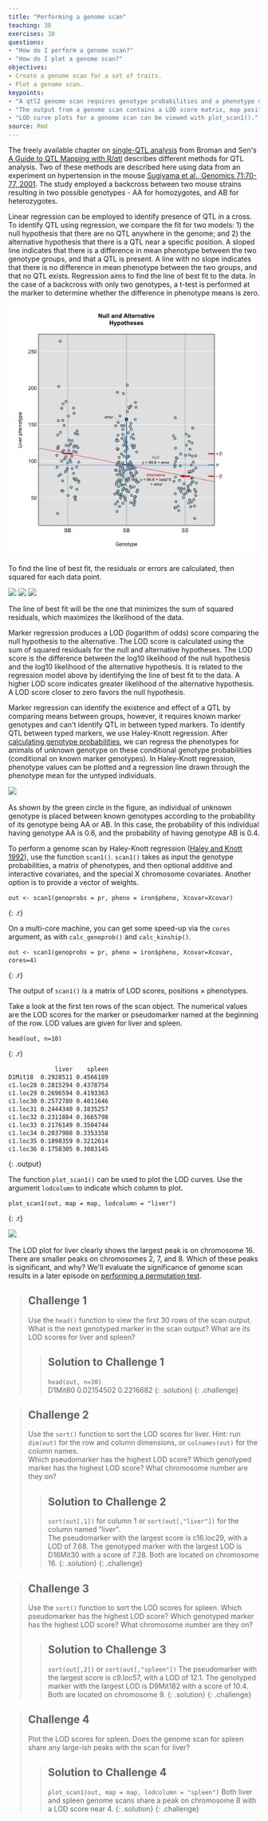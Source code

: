```yaml
---
title: "Performing a genome scan"
teaching: 30
exercises: 30
questions:
- "How do I perform a genome scan?"
- "How do I plot a genome scan?"
objectives:
- Create a genome scan for a set of traits.
- Plot a genome scan.
keypoints:
- "A qtl2 genome scan requires genotype probabilities and a phenotype matrix."
- "The output from a genome scan contains a LOD score matrix, map positions, and phenotypes."
- "LOD curve plots for a genome scan can be viewed with plot_scan1()."
source: Rmd
---
```






The freely available chapter on [single-QTL analysis](http://www.rqtl.org/book/rqtlbook_ch04.pdf) from Broman and Sen's [A Guide to QTL Mapping with R/qtl](http://www.rqtl.org/book/) describes different methods for QTL analysis. Two of these methods are described here using data from an experiment on hypertension in the mouse [Sugiyama et al., Genomics 71:70-77, 2001](https://s3.amazonaws.com/academia.edu.documents/45963759/geno.2000.640120160526-29022-36mpgg.pdf?AWSAccessKeyId=AKIAIWOWYYGZ2Y53UL3A&Expires=1513786158&Signature=rtodlYwe0LDmYZFOm1ejvZjZhQ0%3D&response-content-disposition=inline%3B%20filename%3DConcordance_of_murine_quantitative_trait.pdf). The study employed a backcross between two mouse strains resulting in two possible genotypes - AA for homozygotes, and AB for heterozygotes. 

Linear regression can be employed to identify presence of QTL in a cross. To identify QTL using regression, we compare the fit for two models: 1) the null hypothesis that there are no QTL anywhere in the genome; and 2) the alternative hypothesis that there is a QTL near a specific position. A sloped line indicates that there is a difference in mean phenotype between the two genotype groups, and that a QTL is present. A line with no slope indicates that there is no difference in mean phenotype between the two groups, and that no QTL exists. Regression aims to find the line of best fit to the data. In the case of a backcross with only two genotypes, a t-test is performed at the marker to determine whether the difference in phenotype means is zero.

![adapted from Broman & Sen, 2009](../fig/nullvalt.png)

To find the line of best fit, the residuals or errors are calculated, then squared for each data point.

![](../fig/residual.png)
![](../fig/squared-residual.png)
![](../fig/null.png)

The line of best fit will be the one that minimizes the sum of squared residuals, which maximizes the likelihood of the data. 

Marker regression produces a LOD (logarithm of odds) score comparing the null hypothesis to the alternative. The LOD score is calculated using the sum of squared residuals for the null and alternative hypotheses. The LOD score is the difference between the log10 likelihood of the null hypothesis and the log10 likelihood of the alternative hypothesis. It is related to the regression model above by identifying the line of best fit to the data. A higher LOD score indicates greater likelihood of the alternative hypothesis. A LOD score closer to zero favors the null hypothesis. 

Marker regression can identify the existence and effect of a QTL by comparing means between groups, however, it requires known marker genotypes and can't identify QTL in between typed markers. To identify QTL between typed markers, we use Haley-Knott regression. After [calculating genotype probabilities](https://smcclatchy.github.io/mapping/03-calc-genoprob/), we can regress the phenotypes for animals of unknown genotype on these conditional genotype probabilities (conditional on known marker genotypes). In Haley-Knott regression, phenotype values can be plotted and a regression line drawn through the phenotype mean for the untyped individuals.

![](../fig/hk-regress.png)

As shown by the green circle in the figure, an individual of unknown genotype is placed between known genotypes according to the probability of its genotype being AA or AB. In this case, the probability of this individual having genotype AA is 0.6, and the probability of having genotype AB is 0.4.

To perform a genome scan by Haley-Knott regression
([Haley and Knott 1992](https://www.ncbi.nlm.nih.gov/pubmed/16718932)),
use the function `scan1()`.  `scan1()` takes as input the genotype probabilities, a matrix of phenotypes, and then optional additive and interactive covariates, and the special X chromosome covariates. Another option is to provide a vector of weights.


~~~
out <- scan1(genoprobs = pr, pheno = iron$pheno, Xcovar=Xcovar)
~~~
{: .r}

On a multi-core machine, you can get some speed-up via the `cores` argument, as with `calc_genoprob()` and `calc_kinship()`.


~~~
out <- scan1(genoprobs = pr, pheno = iron$pheno, Xcovar=Xcovar, cores=4)
~~~
{: .r}

The output of `scan1()` is a matrix of LOD scores, positions &times; phenotypes. 

Take a look at the first ten rows of the scan object. The numerical values are the LOD scores for the marker or pseudomarker named at the beginning of the row. LOD values are given for liver and spleen.


~~~
head(out, n=10)
~~~
{: .r}



~~~
             liver    spleen
D1Mit18  0.2928511 0.4566189
c1.loc28 0.2815294 0.4378754
c1.loc29 0.2696594 0.4193363
c1.loc30 0.2572780 0.4011646
c1.loc31 0.2444340 0.3835257
c1.loc32 0.2311884 0.3665798
c1.loc33 0.2176149 0.3504744
c1.loc34 0.2037988 0.3353358
c1.loc35 0.1898359 0.3212614
c1.loc36 0.1758305 0.3083145
~~~
{: .output}

The function `plot_scan1()` can be used to plot the LOD curves. Use the argument `lodcolumn` to indicate which column to plot.


~~~
plot_scan1(out, map = map, lodcolumn = "liver")
~~~
{: .r}


![](../fig/lod-plot.png)

The LOD plot for liver clearly shows the largest peak is on chromosome 16. There are smaller peaks on chromosomes 2, 7, and 8. Which of these peaks is significant, and why? We'll evaluate the significance of genome scan results in a later episode on [performing a permutation test](https://smcclatchy.github.io/mapping/10-perform-perm-test/).

> ## Challenge 1
> Use the `head()` function to view the first 30 rows of the scan output. What is the next genotyped marker in the scan output? What are its LOD scores for liver and spleen?
>
> > ## Solution to Challenge 1
> > `head(out, n=30)`  
> > D1Mit80  0.02154502 0.2216682
> {: .solution}
{: .challenge}

> ## Challenge 2
> Use the `sort()` function to sort the LOD scores for liver. Hint: run `dim(out)` for the row and column dimensions, or `colnames(out)` for the column names.   
Which pseudomarker has the highest LOD score? Which genotyped marker has the highest LOD score? What chromosome number are they on? 
>
> > ## Solution to Challenge 2
> > `sort(out[,1])` for column 1 or `sort(out[,"liver"])` for the column named "liver".  
> > The pseudomarker with the largest score is c16.loc29, with a LOD of 7.68. The genotyped marker with the largest LOD is D16Mit30 with a score of 7.28. Both are located on chromosome 16.
> {: .solution}
{: .challenge}

> ## Challenge 3
> Use the `sort()` function to sort the LOD scores for spleen. Which pseudomarker has the highest LOD score? Which genotyped marker has the highest LOD score? What chromosome number are they on? 
>
> > ## Solution to Challenge 3
> > `sort(out[,2])` or `sort(out[,"spleen"])`
> > The pseudomarker with the largest score is c9.loc57, with a LOD of 12.1. The genotyped marker with the largest LOD is D9Mit182 with a score of 10.4. Both are located on chromosome 9.
> {: .solution}
{: .challenge}

> ## Challenge 4
> Plot the LOD scores for spleen. Does the genome scan for spleen share any large-ish peaks with the scan for liver?
>
> > ## Solution to Challenge 4
> > `plot_scan1(out, map = map, lodcolumn = "spleen")`
> > Both liver and spleen genome scans share a peak on chromosome 8 with a LOD score near 4.
> {: .solution}
{: .challenge}
